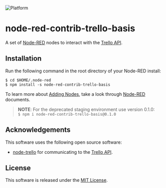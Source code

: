 ![Platform](https://img.shields.io/badge/Platform-Node--RED-%238e0000.svg)

# node-red-contrib-trello-basis
A set of [Node-RED](http://www.nodered.org/) nodes to interact with the [Trello API](https://developers.trello.com/).

## Installation
Run the following command in the root directory of your Node-RED install:
```shell
$ cd $HOME/.node-red
$ npm install -s node-red-contrib-trello-basis
```

To learn more about [Adding Nodes](https://nodered.org/docs/getting-started/adding-nodes), take a look through [Node-RED](http://www.nodered.org/) documents.

> **NOTE**: For the deprecated staging environment use version 0.1.0:  
> `$ npm i node-red-contrib-trello-basis@0.1.0`

## Acknowledgements
This software uses the following open source software:
-   [node-trello](https://github.com/adunkman/node-trello) for communicating to the [Trello API](https://developers.trello.com/).

## License
This software is released under the [MIT License](http://opensource.org/licenses/mit-license.php).